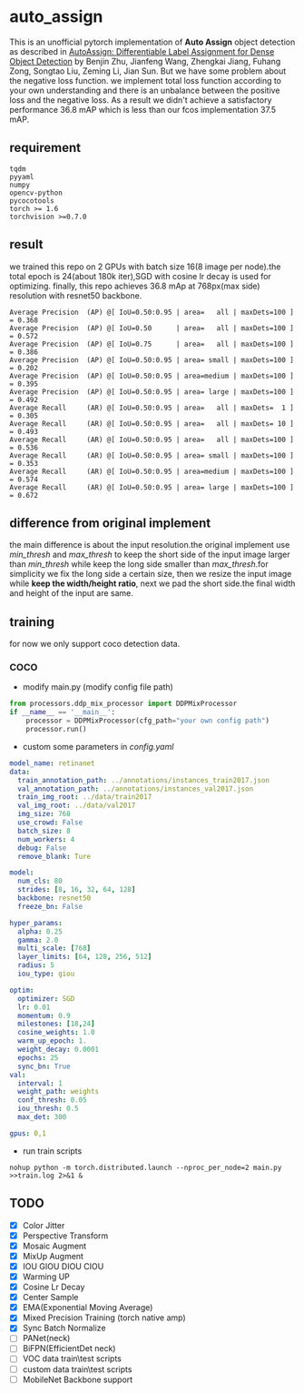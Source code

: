 # auto_assign
This is an unofficial pytorch implementation of **Auto Assign** object detection as described in [AutoAssign: Differentiable Label Assignment for Dense Object Detection](https://arxiv.org/abs/2007.03496) by Benjin Zhu, Jianfeng Wang, Zhengkai Jiang, Fuhang Zong, Songtao Liu, Zeming Li, Jian Sun.
But we have some problem about the negative loss function. we implement total loss function according to your own understanding and there is an unbalance between the positive loss and the negative loss.
As a result we didn't achieve a satisfactory performance 36.8 mAP which is less than our fcos implementation 37.5 mAP.
## requirement
```text
tqdm
pyyaml
numpy
opencv-python
pycocotools
torch >= 1.6
torchvision >=0.7.0
```
## result
we trained this repo on 2 GPUs with batch size 16(8 image per node).the total epoch is 24(about 180k iter),SGD with cosine lr decay is used for optimizing.
finally, this repo achieves 36.8 mAp at 768px(max side) resolution with resnet50 backbone.
```shell script
Average Precision  (AP) @[ IoU=0.50:0.95 | area=   all | maxDets=100 ] = 0.368
Average Precision  (AP) @[ IoU=0.50      | area=   all | maxDets=100 ] = 0.572
Average Precision  (AP) @[ IoU=0.75      | area=   all | maxDets=100 ] = 0.386
Average Precision  (AP) @[ IoU=0.50:0.95 | area= small | maxDets=100 ] = 0.202
Average Precision  (AP) @[ IoU=0.50:0.95 | area=medium | maxDets=100 ] = 0.395
Average Precision  (AP) @[ IoU=0.50:0.95 | area= large | maxDets=100 ] = 0.492
Average Recall     (AR) @[ IoU=0.50:0.95 | area=   all | maxDets=  1 ] = 0.305
Average Recall     (AR) @[ IoU=0.50:0.95 | area=   all | maxDets= 10 ] = 0.493
Average Recall     (AR) @[ IoU=0.50:0.95 | area=   all | maxDets=100 ] = 0.536
Average Recall     (AR) @[ IoU=0.50:0.95 | area= small | maxDets=100 ] = 0.353
Average Recall     (AR) @[ IoU=0.50:0.95 | area=medium | maxDets=100 ] = 0.574
Average Recall     (AR) @[ IoU=0.50:0.95 | area= large | maxDets=100 ] = 0.672
```
## difference from original implement
the main difference is about the input resolution.the original implement use *min_thresh* and *max_thresh* to keep the short
side of the input image larger than *min_thresh* while keep the long side smaller than *max_thresh*.for simplicity we fix the long
side a certain size, then we resize the input image while **keep the width/height ratio**, next we pad the short side.the final
width and height of the input are same.
## training
for now we only support coco detection data.
### COCO
* modify main.py (modify config file path)
```python
from processors.ddp_mix_processor import DDPMixProcessor
if __name__ == '__main__':
    processor = DDPMixProcessor(cfg_path="your own config path") 
    processor.run()
```
* custom some parameters in *config.yaml*
```yaml
model_name: retinanet
data:
  train_annotation_path: ../annotations/instances_train2017.json 
  val_annotation_path: ../annotations/instances_val2017.json
  train_img_root: ../data/train2017
  val_img_root: ../data/val2017
  img_size: 768
  use_crowd: False
  batch_size: 8
  num_workers: 4
  debug: False
  remove_blank: Ture

model:
  num_cls: 80
  strides: [8, 16, 32, 64, 128]
  backbone: resnet50
  freeze_bn: False

hyper_params:
  alpha: 0.25
  gamma: 2.0
  multi_scale: [768]
  layer_limits: [64, 128, 256, 512]
  radius: 5
  iou_type: giou

optim:
  optimizer: SGD
  lr: 0.01
  momentum: 0.9
  milestones: [18,24]
  cosine_weights: 1.0
  warm_up_epoch: 1.
  weight_decay: 0.0001
  epochs: 25
  sync_bn: True
val:
  interval: 1
  weight_path: weights
  conf_thresh: 0.05
  iou_thresh: 0.5
  max_det: 300

gpus: 0,1
```

* run train scripts
```shell script
nohup python -m torch.distributed.launch --nproc_per_node=2 main.py >>train.log 2>&1 &
```

## TODO
- [x] Color Jitter
- [x] Perspective Transform
- [x] Mosaic Augment
- [x] MixUp Augment
- [x] IOU GIOU DIOU CIOU
- [x] Warming UP
- [x] Cosine Lr Decay
- [x] Center Sample
- [x] EMA(Exponential Moving Average)
- [x] Mixed Precision Training (torch native amp)
- [x] Sync Batch Normalize
- [ ] PANet(neck)
- [ ] BiFPN(EfficientDet neck)
- [ ] VOC data train\test scripts
- [ ] custom data train\test scripts
- [ ] MobileNet Backbone support